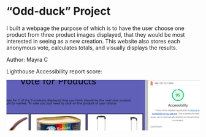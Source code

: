 # “Odd-duck” Project

I built a webpage the purpose of which is to have the user choose one product from three product images displayed, that they would be most interested in seeing as a new creation. This website also stores each anonymous vote, calculates totals, and visually displays the results.

Author: Mayra C

Lighthouse Accessibility report score:

![accesibility rating](img/accessReport.JPG "accessibility rating")
